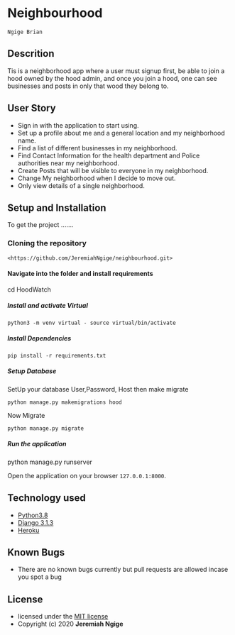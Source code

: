 # Neighbourhood

    Ngige Brian

## Descrition

Tis is a neighborhood app where a user must signup first, be able to join a hood owned by the hood admin, and once you
join a hood, one can see businesses and posts in only that wood they belong to.  

## User Story  
  
* Sign in with the application to start using.
* Set up a profile about me and a general location and my neighborhood name.
* Find a list of different businesses in my neighborhood.
* Find Contact Information for the health department and Police authorities near my neighborhood.
* Create Posts that will be visible to everyone in my neighborhood.
* Change My neighborhood when I decide to move out.
* Only view details of a single neighborhood.
  
## Setup and Installation  

To get the project .......  
  
### Cloning the repository

    <https://github.com/JeremiahNgige/neighbourhood.git>

#### Navigate into the folder and install requirements  

cd HoodWatch

##### Install and activate Virtual  

    python3 -m venv virtual - source virtual/bin/activate  

##### Install Dependencies  

    pip install -r requirements.txt 

##### Setup Database  

SetUp your database User,Password, Host then make migrate  

    python manage.py makemigrations hood

 Now Migrate  

    python manage.py migrate 

##### Run the application  

python manage.py runserver

Open the application on your browser `127.0.0.1:8000`.  
  
## Technology used  
  
* [Python3.8](https://www.python.org/)  
* [Django 3.1.3](https://docs.djangoproject.com/en/2.2/)  
* [Heroku](https://heroku.com)  
  
## Known Bugs  

* There are no known bugs currently but pull requests are allowed incase you spot a bug  
  
## License

* licensed under the [MIT license](LICENSE)  
* Copyright (c) 2020 **Jeremiah Ngige**
